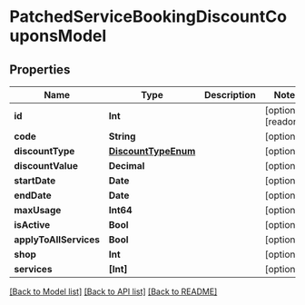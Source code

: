 # PatchedServiceBookingDiscountCouponsModel

## Properties
Name | Type | Description | Notes
------------ | ------------- | ------------- | -------------
**id** | **Int** |  | [optional] [readonly] 
**code** | **String** |  | [optional] 
**discountType** | [**DiscountTypeEnum**](DiscountTypeEnum.md) |  | [optional] 
**discountValue** | **Decimal** |  | [optional] 
**startDate** | **Date** |  | [optional] 
**endDate** | **Date** |  | [optional] 
**maxUsage** | **Int64** |  | [optional] 
**isActive** | **Bool** |  | [optional] 
**applyToAllServices** | **Bool** |  | [optional] 
**shop** | **Int** |  | [optional] 
**services** | **[Int]** |  | [optional] 

[[Back to Model list]](../README.md#documentation-for-models) [[Back to API list]](../README.md#documentation-for-api-endpoints) [[Back to README]](../README.md)


